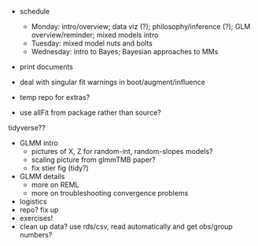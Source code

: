 
- schedule
    - Monday: intro/overview; data viz (?); philosophy/inference (?); GLM overview/reminder; mixed models intro
    - Tuesday: mixed model nuts and bolts
    - Wednesday: intro to Bayes; Bayesian approaches to MMs
- print documents

- deal with singular fit warnings in boot/augment/influence
- temp repo for extras?
- use allFit from package rather than source?


tidyverse??

* GLMM intro
    * pictures of X, Z for random-int, random-slopes models?
    * scaling picture from glmmTMB paper?
	* fix stier fig (tidy?)
* GLMM details
    * more on REML
    * more on troubleshooting convergence problems
* logistics
* repo?  fix up
* exercises!
* clean up data? use rds/csv, read automatically and get obs/group numbers?
